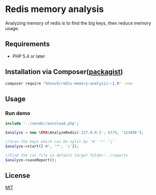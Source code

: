 Redis memory analysis
======

Analyzing memory of redis is to find the big keys, then reduce memory usage.

## Requirements

* PHP 5.4 or later

## Installation via Composer([packagist](https://packagist.org/packages/hhxsv5/redis-memory-analysis))

```BASH
composer require "hhxsv5/redis-memory-analysis:~1.0" -vvv
```

## Usage
### Run demo

```PHP
include '../vendor/autoload.php';

$analyze = new \RMA\AnalyzeRedis('127.0.0.1', 6379, '123456');

//Scan the keys which can be split by '#' '*' '|'
$analyze->start(['#', '*', '|']);

//Find the csv file in default target folder: ./reports
$analyze->saveReport();
```

## License

[MIT](https://github.com/hhxsv5/redis-memory-analysis/blob/master/LICENSE)

